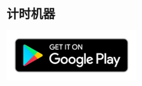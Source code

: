 # 计时机器

<a href="https://play.google.com/store/apps/details?id=io.github.deweyreed.timer.google"><img src="/images/google-play-badge.webp" alt="Get it on Google Play" width="300"/></a>
